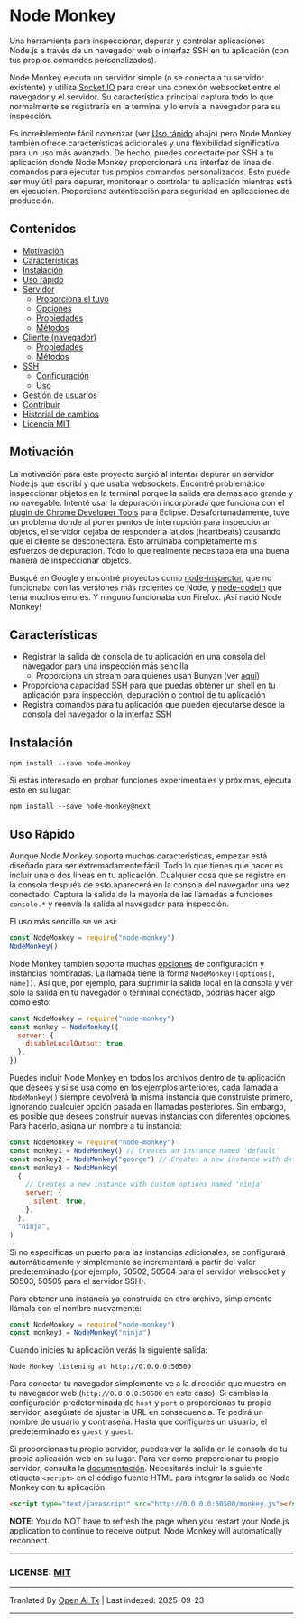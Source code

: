 # Node Monkey

Una herramienta para inspeccionar, depurar y controlar aplicaciones Node.js a través de un navegador web o interfaz SSH en tu aplicación (con tus propios comandos personalizados).

Node Monkey ejecuta un servidor simple (o se conecta a tu servidor existente) y utiliza [Socket.IO](https://github.com/LearnBoost/socket.io) para crear una conexión websocket entre el navegador y el servidor. Su característica principal captura todo lo que normalmente se registraría en la terminal y lo envía al navegador para su inspección.

Es increíblemente fácil comenzar (ver [Uso rápido](#quick-usage) abajo) pero Node Monkey también ofrece características adicionales y una flexibilidad significativa para un uso más avanzado. De hecho, puedes conectarte por SSH a tu aplicación donde Node Monkey proporcionará una interfaz de línea de comandos para ejecutar tus propios comandos personalizados. Esto puede ser muy útil para depurar, monitorear o controlar tu aplicación mientras está en ejecución. Proporciona autenticación para seguridad en aplicaciones de producción.

## Contenidos

- [Motivación](#motivation)
- [Características](#features)
- [Instalación](#installation)
- [Uso rápido](#quick-usage)
- [Servidor](https://raw.githubusercontent.com/jwarkentin/node-monkey/master/doc/usage/server.md)
  - [Proporciona el tuyo](https://raw.githubusercontent.com/jwarkentin/node-monkey/master/doc/usage/server.md#provide-your-own)
  - [Opciones](https://raw.githubusercontent.com/jwarkentin/node-monkey/master/doc/usage/server.md#options)
  - [Propiedades](https://raw.githubusercontent.com/jwarkentin/node-monkey/master/doc/usage/server.md#properties)
  - [Métodos](https://raw.githubusercontent.com/jwarkentin/node-monkey/master/doc/usage/server.md#methods)
- [Cliente (navegador)](https://raw.githubusercontent.com/jwarkentin/node-monkey/master/doc/usage/client.md)
  - [Propiedades](https://raw.githubusercontent.com/jwarkentin/node-monkey/master/doc/usage/client.md#properties)
  - [Métodos](https://raw.githubusercontent.com/jwarkentin/node-monkey/master/doc/usage/client.md#methods)
- [SSH](https://raw.githubusercontent.com/jwarkentin/node-monkey/master/doc/usage/ssh.md)
  - [Configuración](https://raw.githubusercontent.com/jwarkentin/node-monkey/master/doc/usage/ssh.md#setup)
  - [Uso](https://raw.githubusercontent.com/jwarkentin/node-monkey/master/doc/usage/ssh.md#usage)
- [Gestión de usuarios](https://raw.githubusercontent.com/jwarkentin/node-monkey/master/doc/usage/user-management.md)
- [Contribuir](https://raw.githubusercontent.com/jwarkentin/node-monkey/master/doc/usage/contributing.md)
- [Historial de cambios](https://raw.githubusercontent.com/jwarkentin/node-monkey/master/CHANGELOG.md)
- [Licencia MIT](https://raw.githubusercontent.com/jwarkentin/node-monkey/master/LICENSE.md)

## Motivación

La motivación para este proyecto surgió al intentar depurar un servidor Node.js que escribí y que usaba websockets. Encontré problemático inspeccionar objetos en la terminal porque la salida era demasiado grande y no navegable. Intenté usar la depuración incorporada que funciona con el [plugin de Chrome Developer Tools](https://github.com/joyent/node/wiki/using-eclipse-as-node-applications-debugger) para Eclipse. Desafortunadamente, tuve un problema donde al poner puntos de interrupción para inspeccionar objetos, el servidor dejaba de responder a latidos (heartbeats) causando que el cliente se desconectara. Esto arruinaba completamente mis esfuerzos de depuración. Todo lo que realmente necesitaba era una buena manera de inspeccionar objetos.

Busqué en Google y encontré proyectos como [node-inspector](https://github.com/dannycoates/node-inspector), que no funcionaba con las versiones más recientes de Node, y [node-codein](http://thomashunter.name/blog/nodejs-console-object-debug-inspector/) que tenía muchos errores. Y ninguno funcionaba con Firefox. ¡Así nació Node Monkey!

## Características

- Registrar la salida de consola de tu aplicación en una consola del navegador para una inspección más sencilla
  - Proporciona un stream para quienes usan Bunyan (ver [aquí](https://raw.githubusercontent.com/jwarkentin/node-monkey/master/doc/usage/server.md#nodemonkeybunyan_stream))
- Proporciona capacidad SSH para que puedas obtener un shell en tu aplicación para inspección, depuración o control de tu aplicación
- Registra comandos para tu aplicación que pueden ejecutarse desde la consola del navegador o la interfaz SSH

## Instalación

```
npm install --save node-monkey
```

Si estás interesado en probar funciones experimentales y próximas, ejecuta esto en su lugar:

```
npm install --save node-monkey@next
```

## Uso Rápido

Aunque Node Monkey soporta muchas características, empezar está diseñado para ser extremadamente fácil. Todo lo que tienes que hacer es incluir una o dos líneas en tu aplicación. Cualquier cosa que se registre en la consola después de esto aparecerá en la consola del navegador una vez conectado. Captura la salida de la mayoría de las llamadas a funciones `console.*` y reenvía la salida al navegador para inspección.

El uso más sencillo se ve así:

```js
const NodeMonkey = require("node-monkey")
NodeMonkey()
```
Node Monkey también soporta muchas [opciones](https://raw.githubusercontent.com/jwarkentin/node-monkey/master/doc/usage/server.md#options) de configuración y instancias nombradas. La llamada tiene la forma `NodeMonkey([options[, name])`. Así que, por ejemplo, para suprimir la salida local en la consola y ver solo la salida en tu navegador o terminal conectado, podrías hacer algo como esto:


```js
const NodeMonkey = require("node-monkey")
const monkey = NodeMonkey({
  server: {
    disableLocalOutput: true,
  },
})
```

Puedes incluir Node Monkey en todos los archivos dentro de tu aplicación que desees y si se usa como en los ejemplos anteriores, cada llamada a `NodeMonkey()` siempre devolverá la misma instancia que construiste primero, ignorando cualquier opción pasada en llamadas posteriores. Sin embargo, es posible que desees construir nuevas instancias con diferentes opciones. Para hacerlo, asigna un nombre a tu instancia:

```js
const NodeMonkey = require("node-monkey")
const monkey1 = NodeMonkey() // Creates an instance named 'default'
const monkey2 = NodeMonkey("george") // Creates a new instance with default options
const monkey3 = NodeMonkey(
  {
    // Creates a new instance with custom options named 'ninja'
    server: {
      silent: true,
    },
  },
  "ninja",
)
```

Si no especificas un puerto para las instancias adicionales, se configurará automáticamente y simplemente se incrementará a partir del valor predeterminado (por ejemplo, 50502, 50504 para el servidor websocket y 50503, 50505 para el servidor SSH).

Para obtener una instancia ya construida en otro archivo, simplemente llámala con el nombre nuevamente:

```js
const NodeMonkey = require("node-monkey")
const monkey3 = NodeMonkey("ninja")
```

Cuando inicies tu aplicación verás la siguiente salida:

```
Node Monkey listening at http://0.0.0.0:50500
```

Para conectar tu navegador simplemente ve a la dirección que muestra en tu navegador web (`http://0.0.0.0:50500` en este caso). Si cambias la configuración predeterminada de `host` y `port` o proporcionas tu propio servidor, asegúrate de ajustar la URL en consecuencia. Te pedirá un nombre de usuario y contraseña. Hasta que configures un usuario, el predeterminado es `guest` y `guest`.

Si proporcionas tu propio servidor, puedes ver la salida en la consola de tu propia aplicación web en su lugar. Para ver cómo proporcionar tu propio servidor, consulta la [documentación](https://raw.githubusercontent.com/jwarkentin/node-monkey/master/doc/usage/server.md#provide-your-own). Necesitarás incluir la siguiente etiqueta `<script>` en el código fuente HTML para integrar la salida de Node Monkey con tu aplicación:

```html
<script type="text/javascript" src="http://0.0.0.0:50500/monkey.js"></script>
```

**NOTE**: You do NOT have to refresh the page when you restart your Node.js application to continue to receive output. Node Monkey will automatically reconnect.

---

### LICENSE: [MIT](https://raw.githubusercontent.com/jwarkentin/node-monkey/master/LICENSE.md)


---

Tranlated By [Open Ai Tx](https://github.com/OpenAiTx/OpenAiTx) | Last indexed: 2025-09-23

---